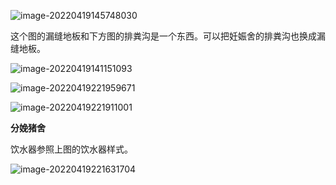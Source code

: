 ![image-20220419145748030](https://mynotepicbed.oss-cn-beijing.aliyuncs.com/img/image-20220419145748030.png)

这个图的漏缝地板和下方图的排粪沟是一个东西。可以把妊娠舍的排粪沟也换成漏缝地板。

![image-20220419141151093](https://mynotepicbed.oss-cn-beijing.aliyuncs.com/img/image-20220419141151093.png)



![image-20220419221959671](https://mynotepicbed.oss-cn-beijing.aliyuncs.com/img/image-20220419221959671.png)





![image-20220419221911001](https://mynotepicbed.oss-cn-beijing.aliyuncs.com/img/image-20220419221911001.png)





**分娩猪舍**

饮水器参照上图的饮水器样式。

![image-20220419221631704](https://mynotepicbed.oss-cn-beijing.aliyuncs.com/img/image-20220419221631704.png)
